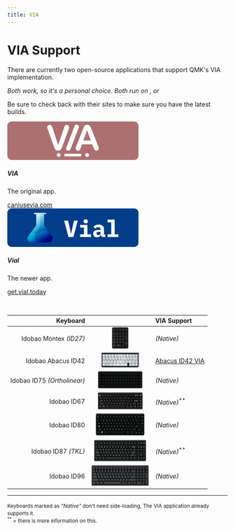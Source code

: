 ```yaml
---
title: VIA
---
```


# VIA Support

There are currently two open-source applications that support QMK's VIA implementation. 

*Both work, so it's a personal choice.  Both run on <i class="fab fa-2x fa-windows"></i> , <i class="fab fa-2x fa-apple"></i> or <i class="fab fa-2x fa-linux"></i>*

Be sure to check back with their sites to make sure you have the latest builds.


<div class="row">
  <div class="col-md-6">
    <div class="card text-center mb-3 border-2 rounded shadow">
      <img src="/assets/img/caniusevia.svg" width="300" height="88" class="card-img-top" style="background-color:#AD7070">
      <div class="card-body">
        <h5 class="card-title text-shadow">VIA</h5>
        <p class="card-text">The original app.</p>
        <a href="https://www.caniusevia.com/" class="btn btn-success">caniusevia.com</a>
      </div>
    </div>
  </div>
  <div class="col-md-6">
    <div class="card text-center mb-3 border-2 rounded shadow">
      <img src="/assets/img/getvialtoday.svg" width="300" height="88" class="card-img-top" style="background-color:#023E8A">
      <div class="card-body">
        <h5 class="card-title text-shadow">Vial</h5>
        <p class="card-text">The newer app.</p>
        <a href="https://get.vial.today/" class="btn btn-primary">get.vial.today</a>
      </div>
    </div>
  </div>
</div>

&nbsp;

| Keyboard |     | VIA Support |
|---------:|:---:|:------------|
| Idobao Montex *(ID27)* | <img src="../assets/img/idobao-id27.png" height="50" width="auto"> | *(Native)* [<i class="fas fa-info-circle"></i>](id27.html) |
| Idobao Abacus ID42 | <img src="../assets/img/idobao-id42.png" height="34" width="auto"> | [Abacus ID42 VIA](id42.html) |
| Idobao ID75 *(Ortholinear)* | <img src="../assets/img/idobao-id75.png" height="40" width="auto"> | *(Native)* [<i class="fas fa-info-circle"></i>](id75.html) |
| Idobao ID67 | <img src="../assets/img/idobao-id67.png" height="40" width="auto"> | *(Native)*<sup>**</sup> [<i class="fas fa-comment-dots" title="more..."></i>](id67.html) |
| Idobao ID80 | <img src="../assets/img/idobao-id80.png" height="52" width="auto"> | *(Native)* [<i class="fas fa-info-circle"></i>](id80.html) |
| Idobao ID87 *(TKL)* | <img src="../assets/img/idobao-id87.png" height="50" width="auto"> | *(Native)*<sup>**</sup> [<i class="fas fa-comment-dots" title="more..."></i>](id87.html) |
| Idobao ID96 | <img src="../assets/img/idobao-id96.png" height="48" width="auto"> | *(Native)* [<i class="fas fa-info-circle"></i>](id96.html) |

-----

<small class="text-muted"><i class="fas fa-info-circle text-info"></i> Keyboards marked as *"Native"* don't need side-loading, The VIA application already supports it.<br><sup>**</sup> = there is more information on this.
</small>
